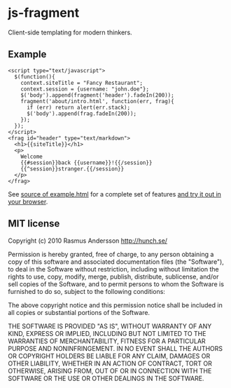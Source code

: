 # js-fragment

Client-side templating for modern thinkers.

## Example

    <script type="text/javascript">
      $(function(){
        context.siteTitle = "Fancy Restaurant";
        context.session = {username: "john.doe"};
        $('body').append(fragment('header').fadeIn(200));
        fragment('about/intro.html', function(err, frag){
          if (err) return alert(err.stack);
          $('body').append(frag.fadeIn(200));
        });
      });
    </script>
    <frag id="header" type="text/markdown">
      <h1>{{siteTitle}}</h1>
      <p>
        Welcome
        {{#session}}back {{username}}!{{/session}}
        {{^session}}stranger.{{/session}}
      </p>
    </frag>

See [source of example.html](http://github.com/rsms/js-fragment/blob/master/example.html) for a complete set of features [and try it out in your browser](http://hunch.se/js-fragment/example.html).

## MIT license

Copyright (c) 2010 Rasmus Andersson <http://hunch.se/>

Permission is hereby granted, free of charge, to any person obtaining a copy
of this software and associated documentation files (the "Software"), to deal
in the Software without restriction, including without limitation the rights
to use, copy, modify, merge, publish, distribute, sublicense, and/or sell
copies of the Software, and to permit persons to whom the Software is
furnished to do so, subject to the following conditions:

The above copyright notice and this permission notice shall be included in
all copies or substantial portions of the Software.

THE SOFTWARE IS PROVIDED "AS IS", WITHOUT WARRANTY OF ANY KIND, EXPRESS OR
IMPLIED, INCLUDING BUT NOT LIMITED TO THE WARRANTIES OF MERCHANTABILITY,
FITNESS FOR A PARTICULAR PURPOSE AND NONINFRINGEMENT. IN NO EVENT SHALL THE
AUTHORS OR COPYRIGHT HOLDERS BE LIABLE FOR ANY CLAIM, DAMAGES OR OTHER
LIABILITY, WHETHER IN AN ACTION OF CONTRACT, TORT OR OTHERWISE, ARISING FROM,
OUT OF OR IN CONNECTION WITH THE SOFTWARE OR THE USE OR OTHER DEALINGS IN
THE SOFTWARE.

